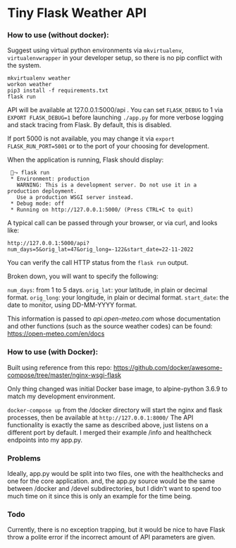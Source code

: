 # Tiny Flask Weather API

### How to use (without docker):
Suggest using virtual python environments via `mkvirtualenv`, `virtualenvwrapper` in your developer setup, so there is no pip conflict with the system. 
```
mkvirtualenv weather
workon weather
pip3 install -f requirements.txt
flask run
```

API will be available at 127.0.0.1:5000/api .
You can set `FLASK_DEBUG` to 1 via `EXPORT FLASK_DEBUG=1` before launching `./app.py` for more verbose logging and stack tracing from Flask. By default, this is disabled.

If port 5000 is not available, you may change it via `export FLASK_RUN_PORT=5001` or to the port of your choosing for development.

When the application is running, Flask should display:
```
 🌈⤳ flask run
 * Environment: production
   WARNING: This is a development server. Do not use it in a production deployment.
   Use a production WSGI server instead.
 * Debug mode: off
 * Running on http://127.0.0.1:5000/ (Press CTRL+C to quit)
```
 
A typical call can be passed through your browser, or via curl, and looks like:
```
http://127.0.0.1:5000/api?num_days=5&orig_lat=47&orig_long=-122&start_date=22-11-2022
```

You can verify the call HTTP status from the `flask run` output.

Broken down, you will want to specify the following:

`num_days`: from 1 to 5 days.
`orig_lat`: your latitude, in plain or decimal format.
`orig_long`: your longitude, in plain or decimal format.
`start_date`: the date to monitor, using DD-MM-YYYY format.

This information is passed to *api.open-meteo.com* whose documentation and other functions (such as the source weather codes) can be found: https://open-meteo.com/en/docs


### How to use (with Docker):
Built using reference from this repo:
https://github.com/docker/awesome-compose/tree/master/nginx-wsgi-flask

Only thing changed was initial Docker base image, to alpine-python 3.6.9 to match my development environment.

`docker-compose up` from the /docker directory will start the nginx and flask processes, then be available at `http://127.0.0.1:8000/`  The API functionality is exactly the same as described above, just listens on a different port by default.
I merged their example /info and healthcheck endpoints into my app.py.


### Problems 
Ideally, app.py would be split into two files, one with the healthchecks and one for the core application. and, the app.py source would be the same between /docker and /devel subdirectories, but I didn't want to spend too much time on it since this is only an example for the time being.


### Todo

Currently, there is no exception trapping, but it would be nice to have Flask throw a polite error if the incorrect amount of API parameters are given. 
